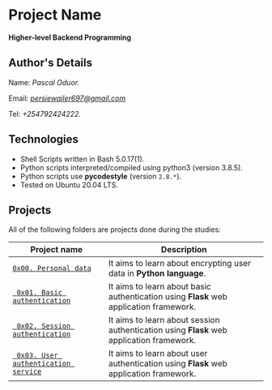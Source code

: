 # Project Name
**Higher-level Backend Programming**

## Author's Details
Name: *Pascal Oduor.*

Email: *persiewailer697@gmail.com*

Tel: *+254792424222.*

## Technologies
* Shell Scripts written in Bash 5.0.17(1).
* Python scripts interpreted/compiled using python3 (version 3.8.5).
* Python scripts use **pycodestyle** (version `2.8.*`).
* Tested on Ubuntu 20.04 LTS.

## Projects
All of the following folders are projects done during the studies:

| Project name | Description |
| ------------ | ----------- |
| [`0x00. Personal data`](https://github.com/Persie-O/alx-backend-user-data/tree/master/0x00-personal_data) | It aims to learn about encrypting user data in **Python language**.|
| [` 0x01. Basic authentication`](https://github.com/Persie-O/alx-backend-user-data/tree/master/0x01-Basic_authentication) | It aims to learn about basic authentication using **Flask** web application framework.|
| [` 0x02. Session authentication`](https://github.com/Persie-O/alx-backend-user-data/tree/master/0x02-Session_authentication) | It aims to learn about session authentication using **Flask** web application framework.|
| [` 0x03. User authentication service`](https://github.com/Persie-O/alx-backend-user-data/tree/master/0x03-user_authentication_service) | It aims to learn about user authentication using **Flask** web application framework.|
